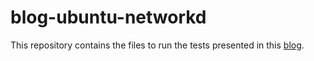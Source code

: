 # blog-ubuntu-networkd
This repository contains the files to run the tests presented in this [blog](https://gpl.code.de/blog/2017-07-21-ubuntu-switch-network-to-networkd/).

